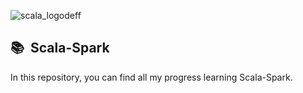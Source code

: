 ![scala_logodeff](https://github.com/jccarrey/Scala-Spark/assets/157764646/16c4c601-06c8-4146-b85c-a9c13bc5249b)

##  📚 &nbsp;Scala-Spark

In this repository, you can find all my progress learning Scala-Spark.
